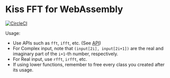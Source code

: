 # Kiss FFT for WebAssembly

[![CircleCI](https://circleci.com/gh/ryukina/kissfft-wasm.svg?style=svg)](https://circleci.com/gh/ryukina/kissfft-wasm)

Usage:

- Use APIs such as `fft`, `ifft`, etc. (See [API](./src/api.ts))
- For Complex input, note that `(input[2i], input[2i+1])` are the real and imaginary part of the `i+1`-th number, respectively.
- For Real input, use `rfft`, `irfft`, etc.
- If using lower functions, remember to free every class you created after its usage.
